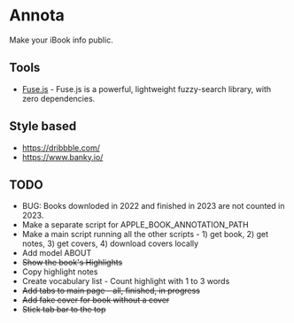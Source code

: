 # Annota

Make your iBook info public.

## Tools

- [Fuse.js](https://fusejs.io/demo.html) - Fuse.js is a powerful, lightweight fuzzy-search library, with zero dependencies.


## Style based

- https://dribbble.com/
- https://www.banky.io/


## TODO

- BUG: Books downloded in 2022 and finished in 2023 are not counted in 2023.
- Make a separate script for APPLE_BOOK_ANNOTATION_PATH
- Make a main script running all the other scripts - 1) get book, 2) get notes, 3) get covers, 4) download covers locally
- Add model ABOUT
- ~~Show the book's Highlights~~
- Copy highlight notes
- Create vocabulary list - Count highlight with 1 to 3 words
- ~~Add tabs to main page - all, finished, in progress~~
- ~~Add fake cover for book without a cover~~
- ~~Stick tab bar to the top~~